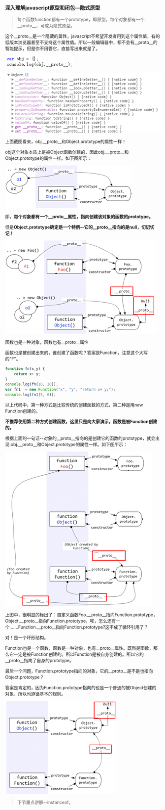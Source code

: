 ### 深入理解javascript原型和闭包—隐式原型

> 每个函数function都有一个prototype，即原型。每个对象都有一个__proto__，可成为隐式原型。

这个__proto__是一个隐藏的属性，javascript不希望开发者用到这个属性值，有的低版本浏览器甚至不支持这个属性值。所以一般编辑器中，都不会有__proto__的智能提示，但是你不用管它，直接写出来就是了。

![16f879b5b51541a1](../../images/181508179098239.png)

![16f879b5b51541a1](../../images/181508340651970.png)

上面截图看来，obj.__proto__和Object.prototype的属性一样！

obj这个对象本质上是被Object函数创建的，因此obj.__proto__和Object.prototype的属性一样。如下图所示：

![16f879b5b51541a1](../../images/181509180812624.png)

即，**每个对象都有一个__proto__属性，指向创建该对象的函数的prototype。** 

但是**Object.prototype确定是一个特例--它的__proto__指向的是null，切记切记！**

![16f879b5b51541a1](../../images/181510403153733.png)

函数也是一种对象，函数也有__proto__属性

函数也是被创建出来的，谁创建了函数呢？答案是Function，注意这个大写的"F"。

```javascript
function fn(x,y) {
    return x+ y;
}
console.log(fn(10, 20));
var fn1  = new Function("x", "y", "return x+ y;");
console.log(fn1(5, 6));
```

以上代码中，第一种方式是比较传统的创建函数的方式，第二种是用new Function创建的。

**不推荐使用第二种方式创建函数，这里只是向大家演示，函数是被Function创建的。**

根据上面的一句话--对象的__proto__指向的是创建它的函数的prototype，就会出现:obj.__proto__和Object.prototype的属性一样。如下图所示：

![16f879b5b51541a1](../../images/181512068463597.png)

上图中，很明显的标出了：自定义函数Foo.__proto__指向Function.prototype，Object.__proto__指向Function.prototype，唉，怎么还有一个.......Function.__proto__指向Function.prototype?这不成了循环引用了？

对！是一个环形结构。

Function也是一个函数，函数是一种对象，也有__proto__属性。既然是函数，那么它一定是被Function创建的。所以Function是被自身创建的。所以它的__proto__指向了自身的prototype。

最后一个问题，Function.prototype指向的对象，它的__proto__是不是也指向Object.prototype？

答案是肯定的，因为Function.prototype指向的也是一个普通的被Object创建的对象，所以也遵循基本的规则。

![16f879b5b51541a1](../../images/181512489403338.png)

> 下节重点讲解--instanceof。
